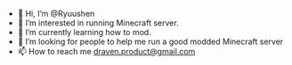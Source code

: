 - 👋 Hi, I’m @Ryuushen
- 👀 I’m interested in running Minecraft server.
- 🌱 I’m currently learning how to mod.
- 💞️ I’m looking for people to help me run a good modded Minecraft server
- 📫 How to reach me draven.product@gmail.com
<!---
Ryuushen/Ryuushen is a ✨ special ✨ repository because its `README.md` (this file) appears on your GitHub profile.
You can click the Preview link to take a look at your changes.
--->
